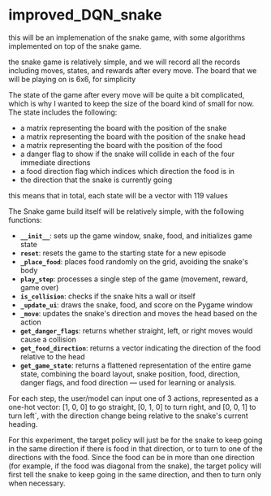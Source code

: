# improved_DQN_snake

this will be an implemenation of the snake game, with some algorithms implemented on top of the snake game.

the snake game is relatively simple, and we will record all the records including moves, states, and rewards after every move. The board that we will be playing on is 6x6, for simplicity

The state of the game after every move will be quite a bit complicated, which is why I wanted to keep the size of the board kind of small for now. 
The state includes the following:
- a matrix representing the board with the position of the snake
- a matrix representing the board with the position of the snake head
- a matrix representing the board with the position of the food
- a danger flag to show if the snake will collide in each of the four immediate directions
- a food direction flag which indices which direction the food is in
- the direction that the snake is currently going

this means that in total, each state will be a vector with 119 values

The Snake game build itself will be relatively simple, with the following functions:
- **`__init__`**: sets up the game window, snake, food, and initializes game state  
- **`reset`**: resets the game to the starting state for a new episode  
- **`_place_food`**: places food randomly on the grid, avoiding the snake's body  
- **`play_step`**: processes a single step of the game (movement, reward, game over)  
- **`is_collision`**: checks if the snake hits a wall or itself  
- **`_update_ui`**: draws the snake, food, and score on the Pygame window  
- **`_move`**: updates the snake's direction and moves the head based on the action  
- **`get_danger_flags`**: returns whether straight, left, or right moves would cause a collision  
- **`get_food_direction`**: returns a vector indicating the direction of the food relative to the head  
- **`get_game_state`**: returns a flattened representation of the entire game state, combining the board layout, snake position, food, direction, danger flags, and food direction — used for learning or analysis.

For each step, the user/model can input one of 3 actions, represented as a one-hot vector: [1, 0, 0] to go straight, [0, 1, 0] to turn right, and [0, 0, 1] to turn left`, with the direction change being relative to the snake's current heading. 

For this experiment, the target policy will just be for the snake to keep going in the same direction if there is food in that direction, or to turn to one of the directions with the food. Since the food can be in more than one direction (for example, if the food was diagonal from the snake), the target policy will first tell the snake to keep going in the same direction, and then to turn only when necessary.